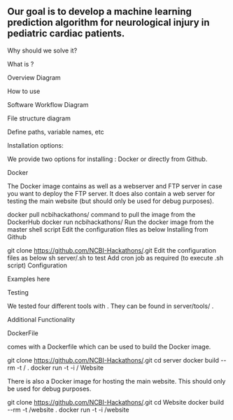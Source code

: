 # 

## Our goal is to develop a machine learning prediction algorithm for neurological injury in pediatric cardiac patients.

Why should we solve it?

What is ?

Overview Diagram

How to use

Software Workflow Diagram

File structure diagram

Define paths, variable names, etc

Installation options:

We provide two options for installing : Docker or directly from Github.

Docker

The Docker image contains as well as a webserver and FTP server in case you want to deploy the FTP server. It does also contain a web server for testing the main website (but should only be used for debug purposes).

docker pull ncbihackathons/<this software> command to pull the image from the DockerHub
docker run ncbihackathons/<this software> Run the docker image from the master shell script
Edit the configuration files as below
Installing from Github

git clone https://github.com/NCBI-Hackathons/<this software>.git
Edit the configuration files as below
sh server/<this software>.sh to test
Add cron job as required (to execute .sh script)
Configuration

Examples here

Testing

We tested four different tools with . They can be found in server/tools/ .

Additional Functionality

DockerFile

comes with a Dockerfile which can be used to build the Docker image.

git clone https://github.com/NCBI-Hackathons/<this software>.git
cd server
docker build --rm -t <this software>/<this software> .
docker run -t -i <this software>/<this software>
Website

There is also a Docker image for hosting the main website. This should only be used for debug purposes.

git clone https://github.com/NCBI-Hackathons/<this software>.git
cd Website
docker build --rm -t <this software>/website .
docker run -t -i <this software>/website
